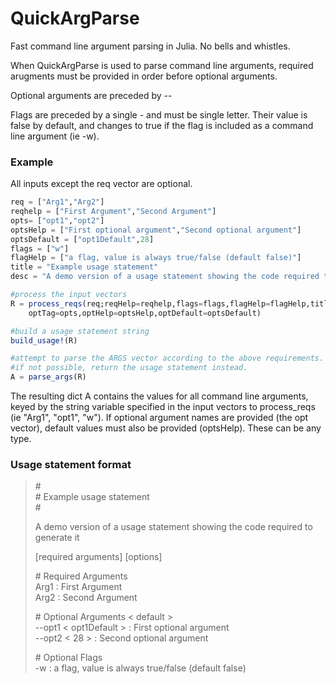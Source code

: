 # QuickArgParse
Fast command line argument parsing in Julia. No bells and whistles.

When QuickArgParse is used to parse command line arguments, required arugments must be provided in order
before optional arguments.  

Optional arguments are preceded by --

Flags are preceded by a single - and must be single letter. Their value is false by default,
and changes to true if the flag is included as a command line argument (ie -w).

### Example
All inputs except the req vector are optional.  
```Julia
req = ["Arg1","Arg2"]
reqhelp = ["First Argument","Second Argument"]
opts= ["opt1","opt2"]
optsHelp = ["First optional argument","Second optional argument"]
optsDefault = ["opt1Default",28]
flags = ["w"]
flagHelp = ["a flag, value is always true/false (default false)"]
title = "Example usage statement"
desc = "A demo version of a usage statement showing the code required to generate it"

#process the input vectors
R = process_reqs(req;reqHelp=reqhelp,flags=flags,flagHelp=flagHelp,title=title,desc=desc,
	optTag=opts,optHelp=optsHelp,optDefault=optsDefault)  

#build a usage statement string
build_usage!(R)  

#attempt to parse the ARGS vector according to the above requirements.  
#if not possible, return the usage statement instead.
A = parse_args(R)
```

The resulting dict A contains the values for all command line arguments, keyed by the string
variable specified in the input vectors to process_reqs (ie "Arg1", "opt1", "w"). If optional
argument names are provided (the opt vector), default values must also be provided (optsHelp).
These can be any type.  

### Usage statement format
>\#  
>\#  Example usage statement  
>\#  
>
>A demo version of a usage statement showing the code required to generate it
>
>  [required arguments] [options]
>
>\# Required Arguments  
>  Arg1 : First Argument  
>  Arg2 : Second Argument  
>
>\# Optional Arguments < default >  
>  --opt1 < opt1Default > : First optional argument  
>  --opt2 < 28 > : Second optional argument  
>
>\#  Optional Flags  
>  -w : a flag, value is always true/false (default false)


